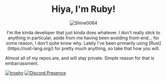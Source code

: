 <h1 align="center">Hiya, I'm Ruby!</h1>
<p align="center"><img src="https://komarev.com/ghpvc/?username=Shine0064" alt="Shine0064" /></p>
<p align="center">
I'm the kinda developer that just kinda does whatever.
I don't really stick to anything in particular, aside from me having been avoiding front-end... for some reason, I don't quite know why.
Lately I've been primarily using [Rust](https://rust-lang.org/) for pretty much anything, so take that how you will.

Almost all of my repos are, and will stay private. Simple reason for that is embarrassment.
</p>

[![trophy](https://github-profile-trophy.vercel.app/?username=Shine0064&theme=dracula&margin-w=10&no-frame=true)](https://github.com/ryo-ma/github-profile-trophy)
[![Discord Presence](https://lanyard.cnrad.dev/api/672824404702527509)](https://discord.com/users/672824404702527509)
